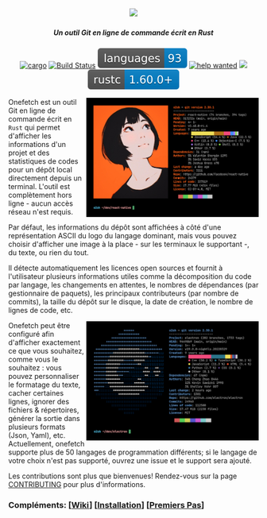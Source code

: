 <h3 align="center"><img src="../assets/onefetch.svg" height="130px"></h3>

<h5 align="center">Un outil Git en ligne de commande écrit en Rust</h5>

<p align="center">
	<a href="https://crates.io/crates/onefetch"><img src="https://img.shields.io/crates/v/onefetch.svg" alt="cargo"></a>
	<a href="https://github.com/o2sh/onefetch/actions"><img src="https://github.com/o2sh/onefetch/workflows/CI/badge.svg" alt="Build Status"></a>
  <a href="https://github.com/o2sh/onefetch/wiki/language-Support"><img src="../assets/language-badge.svg"></a>
	<a href="https://github.com/o2sh/onefetch/issues?q=is%3Aissue+is%3Aopen+label%3A%22help+wanted%22"><img src="https://img.shields.io/github/issues/o2sh/onefetch/help%20wanted?color=green" alt="help wanted"></a>
	<a href="../LICENSE.md"><img src="https://img.shields.io/badge/license-MIT-blue.svg"></a>
	<img src="../assets/msrv-badge.svg">
</p>

<img src="../assets/screenshot-1.png" align="right" height="240px">

Onefetch est un outil Git en ligne de commande écrit en `Rust` qui permet d'afficher les informations d'un projet et des statistiques de codes pour un dépôt local directement depuis un terminal. L'outil est complètement hors ligne - aucun accès réseau n'est requis.

Par défaut, les informations du dépôt sont affichées à côté d'une représentation ASCII du logo du langage dominant, mais vous pouvez choisir d'afficher une image à la place - sur les terminaux le supportant -, du texte, ou rien du tout.

Il détecte automatiquement les licences open sources et fournit à l'utilisateur plusieurs informations utiles comme la décomposition du code par langage, les changements en attentes, le nombres de dépendances (par gestionnaire de paquets), les principaux contributeurs (par nombre de commits), la taille du dépôt sur le disque, la date de création, le nombre de lignes de code, etc.

<img src="../assets/screenshot-2.png" align="right" height="240px">

Onefetch peut être configuré afin d'afficher exactement ce que vous souhaitez, comme vous le souhaitez : vous pouvez personnaliser le formatage du texte, cacher certaines lignes, ignorer des fichiers & répertoires, générer la sortie dans plusieurs formats (Json, Yaml), etc.
Actuellement, onefetch supporte plus de 50 langages de programmation différents; si le langage de votre choix n'est pas supporté, ouvrez une issue et le support sera ajouté.

Les contributions sont plus que bienvenues! Rendez-vous sur la page [CONTRIBUTING](../CONTRIBUTING.md) pour plus d'informations.

### Compléments: \[[Wiki](https://github.com/o2sh/onefetch/wiki)\] \[[Installation](https://github.com/o2sh/onefetch/wiki/Installation)\] \[[Premiers Pas](https://github.com/o2sh/onefetch/wiki/getting-started)\]
